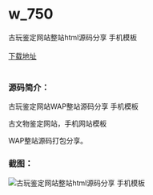 # w_750
古玩鉴定网站整站html源码分享 手机模板
<br/></br>
[下载地址](https://www.uuid2.com/750.html "下载地址")
<br/></br>
<h3>源码简介：</h3>
<p>古玩鉴定网站WAP整站源码分享 手机模板<p>
<p>古文物鉴定网站，手机网站模板<p>
<p>WAP整站源码打包分享。<p>
<h3>截图：</h3>
<img src="https://www.uuid2.com/wp-content/uploads/img/202105/0f33b0a197.jpg" alt="古玩鉴定网站整站html源码分享 手机模板">
